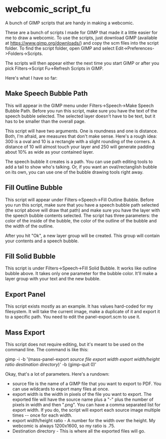 # webcomic_script_fu
A bunch of GIMP scripts that are handy in making a webcomic.

These are a bunch of scripts I made for GIMP that made it a little easier for me to
draw a webcomic.  To use the scripts, just download GIMP (available at
https://www.gimp.org/downloads/) and copy the scm files into the script folder.  To
find the script folder, open GIMP and select Edit->Preferences->Folders->Scripts.

The scripts will then appear either the next time you start GIMP or after you pick
Filters->Script Fu->Refresh Scripts in GIMP.

Here's what I have so far:

## Make Speech Bubble Path
This will appear in the GIMP menu under Filters->Speech->Make Speech Bubble Path.
Before you run this script, make sure you have the text of the speech bubble selected.
The selected layer doesn't have to be text, but it has to be smaller than the overall page.

This script will have two arguments.  One is roundness and one is distance.  Both, I'm
afraid, are measures that don't make sense.  Here's a rough idea:  300 is a oval and 10
is a rectangle with a slight rounding of the corners.  A distance of 10 will almost
touch your layer and 250 will generate padding about 10% as wide as your contained layer.

The speech bubble it creates is a path.  You can use path editing tools to add a tail to
show who's talking.  Or, if you want an oval/rectanglish bubble on its own, you can use
one of the bubble drawing tools right away.

## Fill Outline Bubble
This script will appear under Filters->Speech->Fill Outline Bubble.  Before you run this
script, make sure that you have a speech bubble path selected (the script above will draw
that path) and make sure you have the layer with the speech bubble contents selected.  The
script has three parameters:  the color of the inside of the bubble, the color of the outline
of the bubble and the width of the outline.

After you hit "Ok", a new layer group will be created.  This group will contain your contents
and a speech bubble.

## Fill Solid Bubble
This script is under Filters->Speech->Fill Solid Bubble.  It works like outline bubble above.
It takes only one parameter for the bubble color.  It'll make a layer group with your text and
the new bubble.

## Export Panel
This script exists mostly as an example.  It has values hard-coded for my filesystem.  It will
take the current image, make a duplicate of it and export it to a specific path.  You need to
edit the panel-export.scm to use it.

## Mass Export
This script does not require editing, but it's meant to be used on the command line.  The command
is like this:

gimp -i -b '(mass-panel-export *source file* *export width* *export width/height ratio* *destination directory*)' -b (gimp-quit 0)'

Okay, that's a lot of parameters.  Here's a rundown:
 * source file is the name of a GIMP file that you want to export to PDF.  You can use wildcards
   to export many files at once.
 * export width is the width in pixels of the file you want to export.  The exported file will have
   the source name plus a "-" plus the number of pixels in width and then ".png".  You can have
   a comma separated list for export width.  If you do, the script will export each source image
   multiple times -- once for each width.
 * export width/height ratio - A number for the width over the height.  My webcomic is always 1200x1600, so my
   ratio is .75.
 * Destination directory - This is where all the exported files will go.
 
